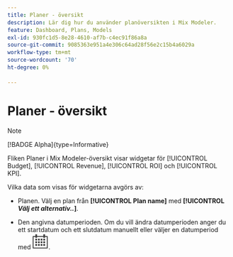 ```yaml
---
title: Planer - översikt
description: Lär dig hur du använder planöversikten i Mix Modeler.
feature: Dashboard, Plans, Models
exl-id: 930fc1d5-8e28-4610-af7b-c4ec91f86a8a
source-git-commit: 9085363e951a4e306c64ad28f56e2c15b4a6029a
workflow-type: tm+mt
source-wordcount: '70'
ht-degree: 0%

---
```


# Planer - översikt

>[!NOTE]
>
>[!BADGE Alpha]{type=Informative}


Fliken Planer i Mix Modeler-översikt visar widgetar för [!UICONTROL Budget], [!UICONTROL Revenue], [!UICONTROL ROI] och [!UICONTROL KPI].

Vilka data som visas för widgetarna avgörs av:

* Planen. Välj en plan från **[!UICONTROL Plan name]** med **[!UICONTROL _Välj ett alternativ.._]**.

* Den angivna datumperioden. Om du vill ändra datumperioden anger du ett startdatum och ett slutdatum manuellt eller väljer en datumperiod med ![Kalender](/help/assets//icons/Calendar.svg).


